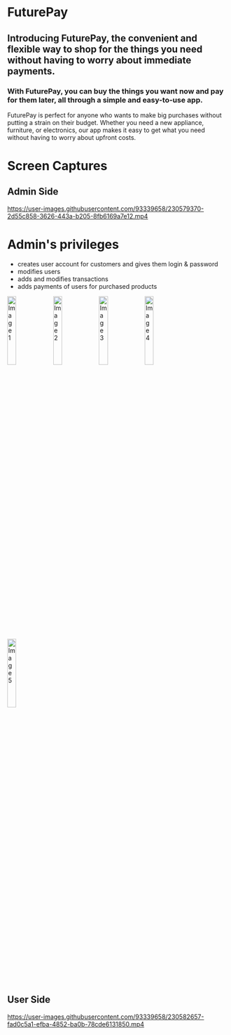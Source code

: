 # FuturePay

## Introducing FuturePay, the convenient and flexible way to shop for the things you need without having to worry about immediate payments.
### With FuturePay, you can buy the things you want now and pay for them later, all through a simple and easy-to-use app. 

FuturePay is perfect for anyone who wants to make big purchases without putting a strain on their budget. 
Whether you need a new appliance, furniture, or electronics, our app makes it easy to get what you need without having to worry about upfront costs.


# Screen Captures

## Admin Side
https://user-images.githubusercontent.com/93339658/230579370-2d55c858-3626-443a-b205-8fb6169a7e12.mp4

# Admin's privileges
* creates user account for customers and gives them login & password
* modifies users
* adds and modifies transactions
* adds payments of users for purchased products

<div>
  <img src="https://user-images.githubusercontent.com/93339658/230581122-ae405fb1-0dd2-4662-b24f-b83f9ca75f37.jpg" alt="Image 1" style="width: 20%;">
  <img src="https://user-images.githubusercontent.com/93339658/230581131-64a63f38-9c37-422c-98da-1bff885bb30d.jpg" alt="Image 2" style="width: 20%;">
  <img src="https://user-images.githubusercontent.com/93339658/230581139-409e1c6a-2f2c-4bc5-a5ec-6ab0e518aa4e.jpg" alt="Image 3" style="width: 20%;">
  <img src="https://user-images.githubusercontent.com/93339658/230581144-b918251f-7ac5-4aac-825a-a5c147bd03dc.jpg" alt="Image 4" style="width: 20%;">
  <img src="https://user-images.githubusercontent.com/93339658/230581157-12f9aa28-4fc7-48e2-a56e-cefdb01f6c13.jpg" alt="Image 5" style="width: 20%;">
</div>



## User Side


https://user-images.githubusercontent.com/93339658/230582657-fad0c5a1-efba-4852-ba0b-78cde6131850.mp4

